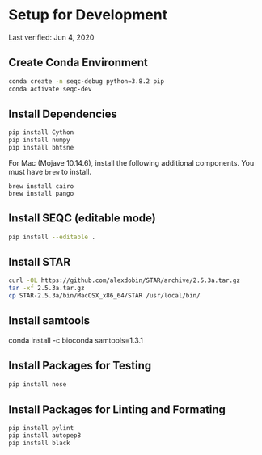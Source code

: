 # Setup for Development

Last verified: Jun 4, 2020

## Create Conda Environment

```bash
conda create -n seqc-debug python=3.8.2 pip
conda activate seqc-dev
```

## Install Dependencies

```bash
pip install Cython
pip install numpy
pip install bhtsne
```

For Mac (Mojave 10.14.6), install the following additional components. You must have `brew` to install.

```
brew install cairo
brew install pango
```

## Install SEQC (editable mode)

```bash
pip install --editable .
```

## Install STAR

```bash
curl -OL https://github.com/alexdobin/STAR/archive/2.5.3a.tar.gz
tar -xf 2.5.3a.tar.gz
cp STAR-2.5.3a/bin/MacOSX_x86_64/STAR /usr/local/bin/
```

## Install samtools

conda install -c bioconda samtools=1.3.1

## Install Packages for Testing

```bash
pip install nose
```

## Install Packages for Linting and Formating

```bash
pip install pylint
pip install autopep8
pip install black
```
